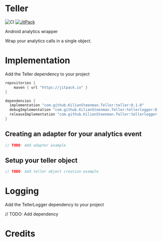 # Teller
![CI](https://github.com/KilianSteenman/Teller/workflows/Android%20CI/badge.svg?branch=master)
[![JitPack](https://jitpack.io/v/KilianSteenman/Teller.svg)](https://jitpack.io/#KilianSteenman/Teller)

Android analytics wrapper

Wrap your analytics calls in a single object.

# Implementation
Add the Teller dependency to your project

```groovy
repositories {
    maven { url "https://jitpack.io" }
}
```
```groovy
dependencies {
  implementation "com.github.KilianSteenman.Teller:teller:0.1.0"
  debugImplementation "com.github.KilianSteenman.Teller:tellerlogger:0.1.0"
  releaseImplementation "com.github.KilianSteenman.Teller:tellerlogger-noop:0.1.0"
}
```

## Creating an adapter for your analytics event
```kotlin
// TODO: Add adapter example
```

## Setup your teller object
```kotlin
// TODO: Add teller object creation example
```

# Logging
Add the TellerLogger dependency to your project

// TODO: Add dependency

# Credits

